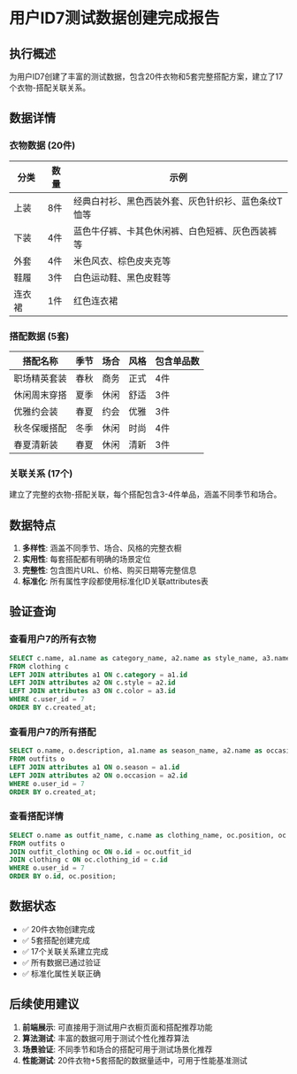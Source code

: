 # 用户ID7测试数据创建完成报告

## 执行概述
为用户ID7创建了丰富的测试数据，包含20件衣物和5套完整搭配方案，建立了17个衣物-搭配关联关系。

## 数据详情

### 衣物数据 (20件)
| 分类 | 数量 | 示例 |
|------|------|------|
| 上装 | 8件 | 经典白衬衫、黑色西装外套、灰色针织衫、蓝色条纹T恤等 |
| 下装 | 4件 | 蓝色牛仔裤、卡其色休闲裤、白色短裤、灰色西装裤等 |
| 外套 | 4件 | 米色风衣、棕色皮夹克等 |
| 鞋履 | 3件 | 白色运动鞋、黑色皮鞋等 |
| 连衣裙 | 1件 | 红色连衣裙 |

### 搭配数据 (5套)
| 搭配名称 | 季节 | 场合 | 风格 | 包含单品数 |
|----------|------|------|------|------------|
| 职场精英套装 | 春秋 | 商务 | 正式 | 4件 |
| 休闲周末穿搭 | 夏季 | 休闲 | 舒适 | 3件 |
| 优雅约会装 | 春夏 | 约会 | 优雅 | 3件 |
| 秋冬保暖搭配 | 冬季 | 休闲 | 时尚 | 4件 |
| 春夏清新装 | 春夏 | 休闲 | 清新 | 3件 |

### 关联关系 (17个)
建立了完整的衣物-搭配关联，每个搭配包含3-4件单品，涵盖不同季节和场合。

## 数据特点

1. **多样性**: 涵盖不同季节、场合、风格的完整衣橱
2. **实用性**: 每套搭配都有明确的场景定位
3. **完整性**: 包含图片URL、价格、购买日期等完整信息
4. **标准化**: 所有属性字段都使用标准化ID关联attributes表

## 验证查询

### 查看用户7的所有衣物
```sql
SELECT c.name, a1.name as category_name, a2.name as style_name, a3.name as color_name, price, season
FROM clothing c
LEFT JOIN attributes a1 ON c.category = a1.id
LEFT JOIN attributes a2 ON c.style = a2.id  
LEFT JOIN attributes a3 ON c.color = a3.id
WHERE c.user_id = 7
ORDER BY c.created_at;
```

### 查看用户7的所有搭配
```sql
SELECT o.name, o.description, a1.name as season_name, a2.name as occasion_name, o.rating
FROM outfits o
LEFT JOIN attributes a1 ON o.season = a1.id
LEFT JOIN attributes a2 ON o.occasion = a2.id
WHERE o.user_id = 7
ORDER BY o.created_at;
```

### 查看搭配详情
```sql
SELECT o.name as outfit_name, c.name as clothing_name, oc.position, oc.area
FROM outfits o
JOIN outfit_clothing oc ON o.id = oc.outfit_id
JOIN clothing c ON oc.clothing_id = c.id
WHERE o.user_id = 7
ORDER BY o.id, oc.position;
```

## 数据状态
- ✅ 20件衣物创建完成
- ✅ 5套搭配创建完成  
- ✅ 17个关联关系建立完成
- ✅ 所有数据已通过验证
- ✅ 标准化属性关联正确

## 后续使用建议

1. **前端展示**: 可直接用于测试用户衣橱页面和搭配推荐功能
2. **算法测试**: 丰富的数据可用于测试个性化推荐算法
3. **场景验证**: 不同季节和场合的搭配可用于测试场景化推荐
4. **性能测试**: 20件衣物+5套搭配的数据量适中，可用于性能基准测试